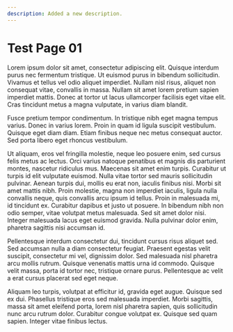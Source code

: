```yaml
---
description: Added a new description.
---
```


# Test Page 01

Lorem ipsum dolor sit amet, consectetur adipiscing elit. Quisque interdum purus nec fermentum tristique. Ut euismod purus in bibendum sollicitudin. Vivamus et tellus vel odio aliquet imperdiet. Nullam nisl risus, aliquet non consequat vitae, convallis in massa. Nullam sit amet lorem pretium sapien imperdiet mattis. Donec at tortor ut lacus ullamcorper facilisis eget vitae elit. Cras tincidunt metus a magna vulputate, in varius diam blandit.

Fusce pretium tempor condimentum. In tristique nibh eget magna tempus varius. Donec in varius lorem. Proin in quam id ligula suscipit vestibulum. Quisque eget diam diam. Etiam finibus neque nec metus consequat auctor. Sed porta libero eget rhoncus vestibulum.

Ut aliquam, eros vel fringilla molestie, neque leo posuere enim, sed cursus felis metus ac lectus. Orci varius natoque penatibus et magnis dis parturient montes, nascetur ridiculus mus. Maecenas sit amet enim turpis. Curabitur ut turpis id elit vulputate euismod. Nulla vitae tortor sed mauris sollicitudin pulvinar. Aenean turpis dui, mollis eu erat non, iaculis finibus nisi. Morbi sit amet mattis nibh. Proin molestie, magna non imperdiet iaculis, ligula nulla convallis neque, quis convallis arcu ipsum id tellus. Proin in malesuada mi, id tincidunt ex. Curabitur dapibus et justo ut posuere. In bibendum nibh non odio semper, vitae volutpat metus malesuada. Sed sit amet dolor nisi. Integer malesuada lacus eget euismod gravida. Nulla pulvinar dolor enim, pharetra sagittis nisi accumsan id.

Pellentesque interdum consectetur dui, tincidunt cursus risus aliquet sed. Sed accumsan nulla a diam consectetur feugiat. Praesent egestas velit suscipit, consectetur mi vel, dignissim dolor. Sed malesuada nisl pharetra arcu mollis rutrum. Quisque venenatis mattis urna id commodo. Quisque velit massa, porta id tortor nec, tristique ornare purus. Pellentesque ac velit a erat cursus placerat sed eget neque.

Aliquam leo turpis, volutpat at efficitur id, gravida eget augue. Quisque sed ex dui. Phasellus tristique eros sed malesuada imperdiet. Morbi sagittis, massa sit amet eleifend porta, lorem nisl pharetra sapien, quis sollicitudin nunc arcu rutrum dolor. Curabitur congue volutpat ex. Quisque sed quam sapien. Integer vitae finibus lectus.
